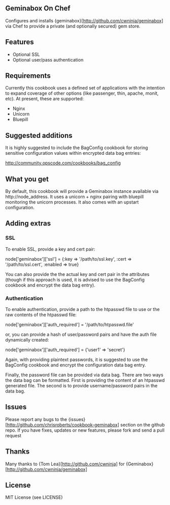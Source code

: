 ## Geminabox On Chef

Configures and installs {geminabox}[http://github.com/cwninja/geminabox] via Chef to provide
a private (and optionally secured) gem store.

## Features

* Optional SSL
* Optional user/pass authentication

## Requirements

Currently this cookbook uses a defined set of applications with the
intention to expand coverage of other options (like passenger, thin,
apache, monit, etc). At present, these are supported:

* Nginx
* Unicorn
* Bluepill

## Suggested additions

It is highly suggested to include the BagConfig cookbook for storing sensitive
configuration values within encrypted data bag entries:

http://community.opscode.com/cookbooks/bag_config

## What you get

By default, this cookbook will provide a Geminabox instance available
via http://node_address. It uses a unicorn + nginx pairing with bluepill
monitoring the unicorn processes. It also comes with an upstart configuration.

## Adding extras

### SSL

To enable SSL, provide a key and cert pair:

  node['geminabox']['ssl'] = {:key => '/path/to/ssl.key', :cert => '/path/to/ssl.cert', :enabled => true}

You can also provide the the actual key and cert pair in the attributes (though
if this approach is used, it is advised to use the BagConfig cookbook and encrypt
the data bag entry).

### Authentication

To enable authentication, provide a path to the htpasswd file to use or the raw
contents of the htpasswd file:

  node['geminabox']['auth_required'] = '/path/to/htpasswd.file'

or, you can provide a hash of user/password pairs and have the auth file dynamically
created:

  node['geminabox']['auth_required'] = {'user1' => 'secret'}

Again, with providing plaintext passwords, it is suggested to use the BagConfig cookbook
and encrypt the configuration data bag entry.

Finally, the password file can be provided via data bag.  There are two ways the data bag can
be formatted. First is providing the content of an htpasswd generated file. The second is to
provide username/password pairs in the data bag.

## Issues

Please report any bugs to the {issues}[http://github.com/chrisroberts/cookbook-geminabox] section on the github repo.
If you have fixes, updates or new features, please fork and send a pull request

## Thanks

Many thanks to {Tom Lea}[http://github.com/cwninja] for {Geminabox}[http://github.com/cwninja/geminabox]

## License

MIT License (see LICENSE)
